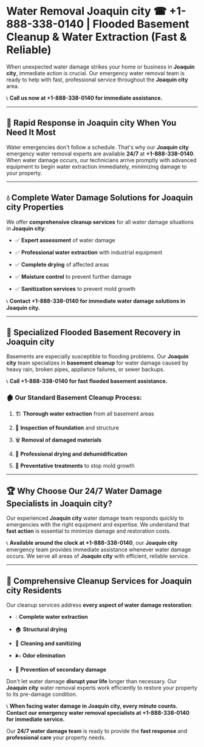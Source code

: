 # Water Removal Joaquin city ☎ +1-888-338-0140 | Flooded Basement Cleanup & Water Extraction (Fast & Reliable)

When unexpected water damage strikes your home or business in **Joaquin city**, immediate action is crucial. Our emergency water removal team is ready to help with fast, professional service throughout the **Joaquin city** area. 

📞 **Call us now at +1-888-338-0140 for immediate assistance.**
---
## 🚀 Rapid Response in Joaquin city When You Need It Most
Water emergencies don't follow a schedule. That's why our **Joaquin city** emergency water removal experts are available **24/7** at **+1-888-338-0140**. When water damage occurs, our technicians arrive promptly with advanced equipment to begin water extraction immediately, minimizing damage to your property.
---
## 💧 Complete Water Damage Solutions for Joaquin city Properties
We offer **comprehensive cleanup services** for all water damage situations in **Joaquin city**:
- ✅ **Expert assessment** of water damage  
- ✅ **Professional water extraction** with industrial equipment  
- ✅ **Complete drying** of affected areas  
- ✅ **Moisture control** to prevent further damage  
- ✅ **Sanitization services** to prevent mold growth  
📞 **Contact +1-888-338-0140 for immediate water damage solutions in Joaquin city.**
---
## 🌊 Specialized Flooded Basement Recovery in Joaquin city
Basements are especially susceptible to flooding problems. Our **Joaquin city** team specializes in **basement cleanup** for water damage caused by heavy rain, broken pipes, appliance failures, or sewer backups. 
📞 **Call +1-888-338-0140 for fast flooded basement assistance.**
### 🏚️ Our Standard Basement Cleanup Process:
1. 🏗️ **Thorough water extraction** from all basement areas  
2. 🔎 **Inspection of foundation** and structure  
3. 🗑️ **Removal of damaged materials**  
4. 💨 **Professional drying and dehumidification**  
5. 🚫 **Preventative treatments** to stop mold growth  
---
## 🏆 Why Choose Our 24/7 Water Damage Specialists in Joaquin city?
Our experienced **Joaquin city** water damage team responds quickly to emergencies with the right equipment and expertise. We understand that **fast action** is essential to minimize damage and restoration costs.
📞 **Available around the clock at +1-888-338-0140**, our **Joaquin city** emergency team provides immediate assistance whenever water damage occurs. We serve all areas of **Joaquin city** with efficient, reliable service.
---
## 🧹 Comprehensive Cleanup Services for Joaquin city Residents
Our cleanup services address **every aspect of water damage restoration**:
- 💧 **Complete water extraction**  
- 🏠 **Structural drying**  
- 🧼 **Cleaning and sanitizing**  
- 🌬️ **Odor elimination**  
- 🚫 **Prevention of secondary damage**  
Don't let water damage **disrupt your life** longer than necessary. Our **Joaquin city** water removal experts work efficiently to restore your property to its pre-damage condition.
📞 **When facing water damage in Joaquin city, every minute counts. Contact our emergency water removal specialists at +1-888-338-0140 for immediate service.**
Our **24/7 water damage team** is ready to provide the **fast response** and **professional care** your property needs.
